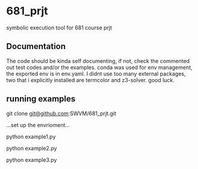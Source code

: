 # 681_prjt
symbolic execution tool for 681 course prjt

## Documentation
The code should be kinda self documenting, if not, check the commented out test codes and/or the examples.
conda was used for env management, the exported env is in env.yaml. I didnt use too many external packages, two that i explicitly installed are termcolor and z3-solver.
good luck.


## running examples
git clone git@github.com:SWVM/681_prjt.git

...set up the envrioment...

python example1.py

python example2.py

python example3.py
